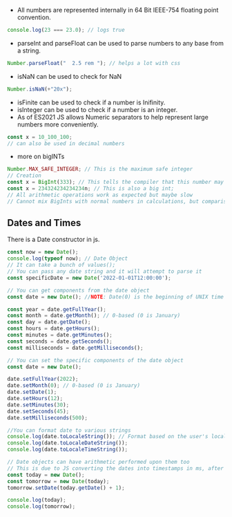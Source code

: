- All numbers are represented internally in 64 Bit IEEE-754 floating point convention.
```js
console.log(23 === 23.0); // logs true
```
- parseInt and parseFloat can be used to parse numbers to any base from a string.
```js
Number.parseFloat("  2.5 rem "); // helps a lot with css
```
- isNaN can be used to check for NaN
```js
Number.isNaN(+"20x");
```
- isFinite can be used to check if a number is Inifinity.
- isInteger can be used to check if a number is an integer.
- As of ES2021 JS allows Numeric separators to help represent large numbers more conveniently.
```js
const x = 10_100_100;
// can also be used in decimal numbers
```
- more on bigINTs
```js
Number.MAX_SAFE_INTEGER; // This is the maximum safe integer
// Creation
const x = BigInt(333); // This tells the compiler that this number may grow to be huge
const x = 234324234234234n; // This is also a big int;
// All arithmetic operations work as expected but maybe slow
// Cannot mix BigInts with normal numbers in calculations, but comparisons can be done only greater and less than

```
## Dates and Times
There is a Date constructor in js.
```js
const now = new Date();
console.log(typeof now); // Date Object
// It can take a bunch of values();
// You can pass any date string and it will attempt to parse it
const specificDate = new Date('2022-01-01T12:00:00');

// You can get components from the date object
const date = new Date(); //NOTE: Date(0) is the beginning of UNIX time Jan 1, 1970

const year = date.getFullYear();
const month = date.getMonth(); // 0-based (0 is January)
const day = date.getDate();
const hours = date.getHours();
const minutes = date.getMinutes();
const seconds = date.getSeconds();
const milliseconds = date.getMilliseconds();

// You can set the specific components of the date object
const date = new Date();

date.setFullYear(2022);
date.setMonth(0); // 0-based (0 is January)
date.setDate(1);
date.setHours(12);
date.setMinutes(30);
date.setSeconds(45);
date.setMilliseconds(500);

//You can format date to various strings 
console.log(date.toLocaleString()); // Format based on the user's locale
console.log(date.toLocaleDateString());
console.log(date.toLocaleTimeString());

// Date objects can have arithmetic performed upon them too
// This is due to JS converting the dates into timestamps in ms, after the beginning
const today = new Date();
const tomorrow = new Date(today);
tomorrow.setDate(today.getDate() + 1);

console.log(today);
console.log(tomorrow);



```
